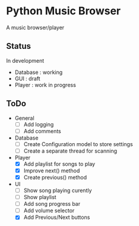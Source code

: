 # Python Music Browser

A music browser/player

## Status

In development

- Database : working
- GUI : draft
- Player : work in progress

## ToDo

- General
  - [ ] Add logging
  - [ ] Add comments
- Database
  - [ ] Create Configuration model to store settings
  - [ ] Create a separate thread for scanning
- Player
  - [x] Add playlist for songs to play
  - [x] Improve next() method
  - [x] Create previous() method
- UI
  - [ ] Show song playing curently
  - [ ] Show playlist
  - [ ] Add song progress bar
  - [ ] Add volume selector
  - [x] Add Previous/Next buttons

